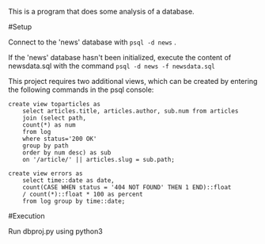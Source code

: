 

This is a program that does some analysis of a database. 



#Setup 

Connect to the 'news' database with `psql -d news` . 

If the 'news' database hasn't been initialized, execute the content of newsdata.sql with the command ` psql -d news -f newsdata.sql `


This project requires two additional views, which can be created by entering the following commands in the psql console:


```
create view toparticles as 
	select articles.title, articles.author, sub.num from articles 
	join (select path, 
	count(*) as num 
	from log 
	where status='200 OK' 
	group by path
	order by num desc) as sub
	on '/article/' || articles.slug = sub.path;
```




```
create view errors as 
	select time::date as date, 
	count(CASE WHEN status = '404 NOT FOUND' THEN 1 END)::float 
	/ count(*)::float * 100 as percent 
	from log group by time::date;
```

#Execution 

Run dbproj.py using python3
